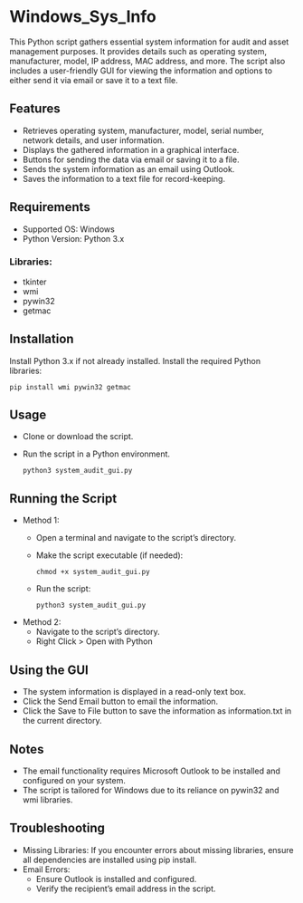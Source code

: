 # Windows_Sys_Info

This Python script gathers essential system information for audit and asset management purposes. It provides details such as operating system, manufacturer, model, IP address, MAC address, and more. The script also includes a user-friendly GUI for viewing the information and options to either send it via email or save it to a text file.

## Features

- Retrieves operating system, manufacturer, model, serial number, network details, and user information.
- Displays the gathered information in a graphical interface.
- Buttons for sending the data via email or saving it to a file.
- Sends the system information as an email using Outlook.
- Saves the information to a text file for record-keeping.

## Requirements

- Supported OS: Windows
- Python Version: Python 3.x

### Libraries:

- tkinter
- wmi
- pywin32
- getmac

## Installation

Install Python 3.x if not already installed.
Install the required Python libraries:

    pip install wmi pywin32 getmac

## Usage

- Clone or download the script.
- Run the script in a Python environment.

      python3 system_audit_gui.py

## Running the Script

- Method 1: 
  * Open a terminal and navigate to the script’s directory.
  * Make the script executable (if needed):

        chmod +x system_audit_gui.py

  * Run the script:

        python3 system_audit_gui.py
- Method 2:
  * Navigate to the script’s directory.
  * Right Click > Open with Python

## Using the GUI

- The system information is displayed in a read-only text box.
- Click the Send Email button to email the information.
- Click the Save to File button to save the information as information.txt in the current directory.

## Notes

- The email functionality requires Microsoft Outlook to be installed and configured on your system.
- The script is tailored for Windows due to its reliance on pywin32 and wmi libraries.

## Troubleshooting

- Missing Libraries: If you encounter errors about missing libraries, ensure all dependencies are installed using pip install.
- Email Errors:
  * Ensure Outlook is installed and configured.
  * Verify the recipient’s email address in the script.
